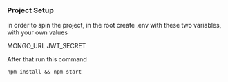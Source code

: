 ### Project Setup  

in order to spin the project, in the root create .env with these two variables, with your own values

MONGO_URL
JWT_SECRET

After that run this command

```start
npm install && npm start
```